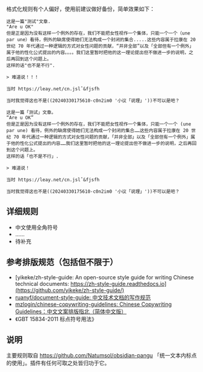 格式化规则有个人偏好，使用前建议做好备份，简单效果如下：

```
这是一篇"测试"文章.
"Are u OK"
但是正是因为没有这样一个例外的存在，我们不能把女性视作一个集体，只能一个一个（une par une）看待，例外的缺席使得她们无法构成一个封闭的集合.....这些内容属于拉康在 20 世纪 70 年代通过一种逻辑的方式对女性问题的贡献，“并非全部”以及「全部但有一个例外」属于他的性化公式提出的内容。。。。我们这里暂时把他的这一理论提出但不做进一步的说明，之后再回到这个问题上。
这样的话"也不是不行".

> 难道说！！！

当时 https://leay.net/cn.jslˆ&fjsfh

当时我觉得这也不是((20240330175610-c0n2im0 '小议「说理」'))不可以是吧？
```

```
这是一篇「测试」文章。
“Are u OK”
但是正是因为没有这样一个例外的存在，我们不能把女性视作一个集体，只能一个一个 (une par une) 看待，例外的缺席使得她们无法构成一个封闭的集合……这些内容属于拉康在 20 世纪 70 年代通过一种逻辑的方式对女性问题的贡献，「并非全部」以及「全部但有一个例外」属于他的性化公式提出的内容……我们这里暂时把他的这一理论提出但不做进一步的说明，之后再回到这个问题上。
这样的话「也不是不行」.

> 难道说！

当时 https://leay.net/cn.jslˆ&fjsfh

当时我觉得这也不是((20240330175610-c0n2im0 '小议「说理」'))不可以是吧？
```

## 详细规则

- 中文使用全角符号
- ……
- 待补充

## 参考排版规范（包括但不限于）

- [yikeke/zh-style-guide: An open-source style guide for writing Chinese technical documents: https://zh-style-guide.readthedocs.io](https://github.com/yikeke/zh-style-guide/)
- [ruanyf/document-style-guide: 中文技术文档的写作规范](https://github.com/ruanyf/document-style-guide)
- [mzlogin/chinese-copywriting-guidelines: Chinese Copywriting Guidelines：中文文案排版指北（简体中文版）](https://github.com/mzlogin/chinese-copywriting-guidelines)
- 《GBT 15834-2011 标点符号用法》

## 说明

主要规则取自 https://github.com/Natumsol/obsidian-pangu 「统一文本内标点的使用」。插件有任何可取之处皆归功于它。
